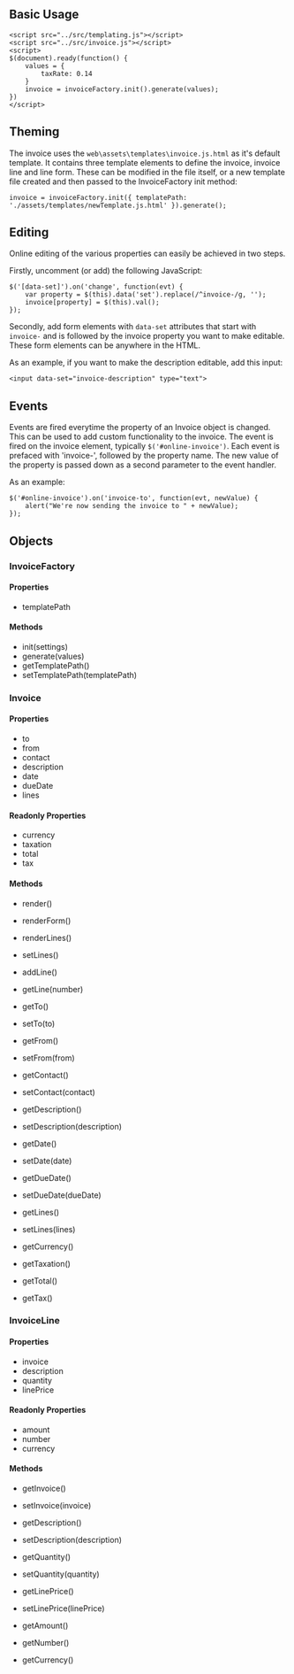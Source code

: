 ## Basic Usage

    <script src="../src/templating.js"></script>
    <script src="../src/invoice.js"></script>
    <script>
    $(document).ready(function() {
        values = {
            taxRate: 0.14
        }
        invoice = invoiceFactory.init().generate(values);
    })
    </script>

## Theming

The invoice uses the `web\assets\templates\invoice.js.html` as it's default template. It contains three template elements to define the invoice, invoice line and line form. These can be modified in the file itself, or a new template file created and then passed to the InvoiceFactory init method:

    invoice = invoiceFactory.init({ templatePath: './assets/templates/newTemplate.js.html' }).generate();

## Editing

Online editing of the various properties can easily be achieved in two steps.

Firstly, uncomment (or add) the following JavaScript:

    $('[data-set]').on('change', function(evt) {
        var property = $(this).data('set').replace(/^invoice-/g, '');
        invoice[property] = $(this).val();
    });

Secondly, add form elements with `data-set` attributes that start with `invoice-` and is followed by the invoice property you want to make editable. These form elements can be anywhere in the HTML.

As an example, if you want to make the description editable, add this input:

    <input data-set="invoice-description" type="text">

## Events

Events are fired everytime the property of an Invoice object is changed. This can be used to add custom functionality to the invoice. The event is fired on the invoice element, typically `$('#online-invoice')`. Each event is prefaced with 'invoice-', followed by the property name. The new value of the property is passed down as a second parameter to the event handler.

As an example:

    $('#online-invoice').on('invoice-to', function(evt, newValue) {
        alert("We're now sending the invoice to " + newValue);
    });

## Objects

### InvoiceFactory

#### Properties

* templatePath

#### Methods

* init(settings)
* generate(values)
* getTemplatePath()
* setTemplatePath(templatePath)

### Invoice

#### Properties

* to
* from
* contact
* description
* date
* dueDate
* lines

#### Readonly Properties

* currency
* taxation
* total
* tax

#### Methods

* render()
* renderForm()
* renderLines()
* setLines()
* addLine()
* getLine(number)

* getTo()
* setTo(to)
* getFrom()
* setFrom(from)
* getContact()
* setContact(contact)
* getDescription()
* setDescription(description)
* getDate()
* setDate(date)
* getDueDate()
* setDueDate(dueDate)
* getLines()
* setLines(lines)

* getCurrency()
* getTaxation()
* getTotal()
* getTax()

### InvoiceLine

#### Properties

* invoice
* description
* quantity
* linePrice

#### Readonly Properties

* amount
* number
* currency

#### Methods

* getInvoice()
* setInvoice(invoice)
* getDescription()
* setDescription(description)
* getQuantity()
* setQuantity(quantity)
* getLinePrice()
* setLinePrice(linePrice)

* getAmount()
* getNumber()
* getCurrency()
